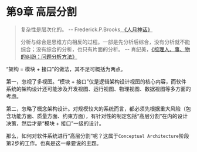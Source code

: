 # 第9章 高层分割

> 复杂性是层次化的。 -- Frederick.P.Brooks,[《人月神话》](https://book.douban.com/subject/1102259/)
>
> 分析与综合是思维方向相反的过程。一部是先分析后综合，没有分析就不能综合；没有综合的分析，也只有片面的分析。 -- 肖纪美，[《梳理人、事、物的纠纷：问题分析方法》](https://book.douban.com/subject/1285228/)

“架构 = 模块 + 接口”的做法，其不足可概括为两点。

第一，忽视了多视图。“模块 + 接口”仅是逻辑架构设计视图的核心内容，而软件系统的架构设计还可能涉及开发视图、运行视图、物理视图、数据视图等多方面的考虑。

第二，忽略了概念架构设计。对规模较大的系统而言，都必须先根据重大风险（包含功能方面、质量方面、约束方面），有针对性的制定包括“高层分割”在内的设计决策，然后才是“模块 + 接口”一级的设计。

那么，如何对软件系统进行“高层分割”呢？这属于`Conceptual Architecture`阶段第2步的工作。也真是这一章要说的主题。

